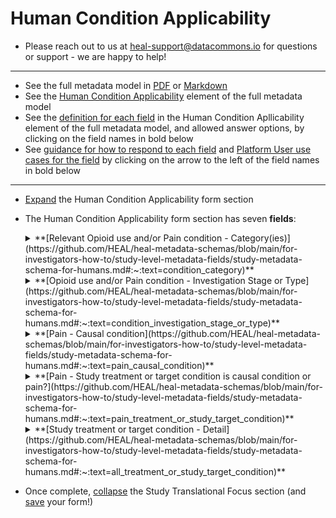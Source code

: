 # Human Condition Applicability


* Please reach out to us at heal-support@datacommons.io for questions or support - we are happy to help!

****

* See the full metadata model in [PDF](https://github.com/HEAL/heal-metadata-schemas/blob/main/for-investigators-how-to/study-level-metadata-fields/study-metadata-schema-for-humans.pdf) or [Markdown](https://github.com/HEAL/heal-metadata-schemas/blob/main/for-investigators-how-to/study-level-metadata-fields/study-metadata-schema-for-humans.md)
* See the [Human Condition Applicability](https://github.com/HEAL/heal-metadata-schemas/blob/main/for-investigators-how-to/study-level-metadata-fields/study-metadata-schema-for-humans.md#:~:text=human_condition_applicability) element of the full metadata model 
* See the <u>definition for each field</u> in the Human Condition Apllicability element of the full metadata model, and allowed answer options, by clicking on the field names in bold below 
* See <u>guidance for how to respond to each field</u> and <u>Platform User use cases for the field</u> by clicking on the arrow to the left of the field names in bold below

****

* [Expand](expand-or-collapse-cedar-form-section.md) the Human Condition Applicability form section
* The Human Condition Applicability form section has seven **fields**:
    
    <details><summary>**[Relevant Opioid use and/or Pain condition - Category(ies)](https://github.com/HEAL/heal-metadata-schemas/blob/main/for-investigators-how-to/study-level-metadata-fields/study-metadata-schema-for-humans.md#:~:text=condition_category)**</summary><blockquote>
    
    <details><summary>**How to answer**</summary><blockquote>
        This field allows selection of a multiple answers from a limited set of possible answers. See the [definition of this field](https://github.com/HEAL/heal-metadata-schemas/blob/main/for-investigators-how-to/study-level-metadata-fields/study-metadata-schema-for-humans.md#:~:text=condition_category) in the full metadata model for a list of all allowed answer values. Please select all that apply. <u>Please consider:</u> For the majority of HEAL researcher whether conducting a basic science study, clinical trial, implementation or epidemiologic study, the study will pertain somehow to understanding more about a **human pain or opioid related condition** and/or treatments, interventions, or solutions addressing a **human pain or opioid related condition**. Which human pain or opioid related condition(s) does your study contribute to understanding? Examples include: e.g. If I am doing a pragmatic clinical trial to treat fibromyalgia pain with a combination of physical therapy and electrophysiotherapy, I would likely select "Pain", "Pain, chronic", and "Pain, resulting from chronic illness" here; If I am doing a basic biochemistry study to understand the mechanism of binding of fentanyl to opioid receptors in the brain and signaling systems triggered as a result of this binding, I might choose "Opioid overdose" and/or "Opioid use and opioid use disorder"  
    </blockquote></details>
    <details><summary>**How this field will be used**</summary><blockquote>
        The values from this field will likely be available as an "Advanced Search" filter on the HEAL Platform Discovery page, and will allow Platform users to quickly filter down to the broad type of study, study data, or study-generated knowledge in which they are most interested. **Examples include:** 
        <ul>
        <li> I'm a pre-K/K school teacher and I know that the community around my school has high rates of OUD - I wonder if some of the behavioral issues my students have can be attributed to affects of in utero exposure to opioids and if so, how I can recognize these exposure impacts and potentially provide support and intervention to my students and their parents (filter on **"Opioid exposure"**)  
        </li>
        <li>  I'm a family member of or case manager for a person taking medication for chronic OUD who is also at high risk of relapse and I want to identify appropriate OUD treatment(s), and learn about geographic and other factors that may impact my family member or client's ability to access these treatments (filter on **"Opioid use and opioid use disorder, relapse"**, **"Opioid use and opioid use disorder, chronic"**)
        </li>
        <li> I'm a clinician treating OUD patients and I notice that there's a high rate of relapse among my patients - I want to see if there's any research on risk factors for relapse, or on preventive or therapeutic interventions that specifically target relapse of OUD (filter on **"Opioid use and opioid use disorder, relapse"**)
        </li>
        <li> I'm a patient scheduled for surgery, and my doctor has told me I'll need to take opioids for acute post-surgical pain - I don't want to take opioids because I'm worried about becoming addicted to opioids, or in the case of someone with a history of OUD, triggering a relapse and I want to see if there's any research on non-drug, or non-opioid drug treatments to address acute post-surgical pain (filter on **"Pain, acute"**, **"Pain, resulting from surgery"**)
        </li>
        </ul>
    </blockquote></details>    
    </blockquote></details>
    
    
    <details><summary>**[Opioid use and/or Pain condition - Investigation Stage or Type](https://github.com/HEAL/heal-metadata-schemas/blob/main/for-investigators-how-to/study-level-metadata-fields/study-metadata-schema-for-humans.md#:~:text=condition_investigation_stage_or_type)**</summary><blockquote>
    
    <details><summary>**How to answer**</summary><blockquote>
        This field allows selection of a multiple answers from a limited set of possible answers. See the [definition of this field](https://github.com/HEAL/heal-metadata-schemas/blob/main/for-investigators-how-to/study-level-metadata-fields/study-metadata-schema-for-humans.md#:~:text=condition_investigation_stage_or_type) in the full metadata model for a list of all allowed answer values. Please select all that apply. Examples of studies that would select each of these options:
        <ul> 
        <li> **Incidence of condition:** A national survey asking about pain experience; A study using admin data/healthcare claims/fire department ambulance run data to estimate incidence of opioid overdose per county in IL       
        </li>
        <li> **Risk (or differential risk) of condition:** A study looking for biomarkers of people at higher risk of becoming dependent on opioids following short term use for acute post surgical pain; A study looking at differential risk by strata of sociodemographic factors for development of a pain-related condition like end stage renal disease or fibromyalgia 
        </li>
        <li> **Mechanism of condition:** A study using a natural experiment set up to investigate whether/which biological or social/environmental factors may explain differential risk of developing a pain related condition like end stage renal disease or fibromyalgia across strata of sociodemographic factors,  
        </li>
        <li> **Impact of condition:** A study investigating the impact of OUD on an individual's likelihood of completing a degree, getting a job, starting or maintaining stable family or romantic relationships, housing status; A study investigating the impact of a high community OUD rate on community crime levels, community economic stability, community social cohesiveness   
        </li>
        <li> **Public attitudes towards or perception of a condition:** A national survey asking about whether people would feel good about employing someone with OUD, have that person as a friend, having that person marry into the family, using public funding to provide them with long term medical and social support treatment; A study testing efficacy of a community-based communications and education campaign to increase rate at which persons in the community with a history of OUD are able to obtain employment    
        </li>
        <li> **Treatment of a condition:** A study investigating whether providing housing and job training support to people leaving jail on an opioid use or possession charge prevents relapse of OUD or further involvement in the criminal justice system; A phase 3 clinical trial study investigating the efficacy of a novel non-opioid drug to treat chronic pain; A study investigating whether a novel implanted device to provide long-term and slow release of an established MAT drug for OUD can prevent OUD relapse    
        </li>
        </ul>   
    </blockquote></details>
    <details><summary>**How this field will be used**</summary><blockquote>
        The values from this field will likely be available as an "Advanced Search" filter on the HEAL Platform Discovery page, and will allow Platform users to quickly filter down to the broad type of study, study data, or study-generated knowledge in which they are most interested. **Examples include:** 
        <ul>
        <li> I'm a pre-K/K school teacher and I know that the community around my school has high rates of OUD - I wonder if it's possible that some of the behavioral issues my students have may be attributed to effects of in utero exposure to opioids (filter on **"Impact of condition"**) and if so, how I can recognize these exposure impacts, potentially provide support and intervention to my students and their parents (filter on **"Treatment of condition"**), but also learn about how/how much stigma related to opioid use should weigh into the decision to offer help as offering help may expose them to further stigma-related harm (filter on **"Public attitudes towards or perception of a condition"**)  
        </li>
        <li> I'm a clinician treating OUD patients and I notice that there's a high rate of relapse among my patients - I want to see if there's any research on risk factors for relapse (filter on **"Risk for condition"**, **"Differential risk for condition"**), or on preventive or therapeutic interventions that specifically target relapse of OUD (filter on **"Treatment of condition"**)
        </li>
        <li> I'm a patient scheduled for surgery, and my doctor has told me I'll need to take opioids for acute post-surgical pain - I don't want to take opioids because I'm worried about becoming addicted to opioids, or in the case of someone with a history of OUD, triggering a relapse, and I want to see if there's any research on whether there are any clear risk factors for these bad outcomes that I may or may not have (filter on **"Risk for condition"**, **"Differential risk for condition"**) and/or what the rate of these bad outcomes is in the general population or populations with any known risk factors (filter on **"Incidence of condition"**, **"Differential risk for condition"**)  
        </li>
        </ul>
    </blockquote></details>    
    </blockquote></details>

    

    <details><summary>**[Pain - Causal condition](https://github.com/HEAL/heal-metadata-schemas/blob/main/for-investigators-how-to/study-level-metadata-fields/study-metadata-schema-for-humans.md#:~:text=pain_causal_condition)**</summary><blockquote>
    
    <details><summary>**How to answer**</summary><blockquote>
        <mark>This field only applies to your study if you selected "Pain" and/or a modifier of "Pain" (e.g. "Pain, chronic") for the Relevant Opioid use and/or Pain condition - Category(ies) field in this form section (above)</mark>. This field allows selection of a multiple answers from a limited set of possible answers. Please select all that apply. This field is an [array field](complete-cedar-array-field.md). The controlled vocabulary/pick-list used for this field is the <u>NLM MeSH</u> (National Library of Medicine Medical Subject Headings – see the tree view of this vocabulary [here](https://meshb.nlm.nih.gov/treeView)), which is a wide-ranging set of terms inclusive of many health-related term categories including, but not limited to, **Diseases/Health Conditions** (these are the terms that we generally expect folks to make use of for this field). <u>When you first click into this field, you may see some "odd" looking values</u> that belong to a category of the NLM MeSH that does not apply well to this field.  If you <u>start typing in the health condition you are looking for </u> (e.g. start typing in the first letters of the health condition "fibromyalgia"), the drop down list will populate with items that start with the typed in letters and you should be able to find your condition of interest. <u>Please consider:</u> If your study is studying a human **pain** condition or a treatment, intervention, or solution for a human **pain** condition, is there a source/causal condition(s) for the pain condition your study is focusing on? If yes, please indicate the causal condition(s) here. E.g. A study investigating mechanism of or risk for disabling chronic pain in fibromyalgia patients would select the condition "fibromyalgia"; A study measuring incidence and intensity of pain following back surgery would select "surgery" and/or "failed back surgery syndrome". NLM MeSH allows you to be quite general (e.g. "chronic disease", "multiple chronic conditions") and/or quite specific (e.g. "end stage liver disease", "osteoarthritis, knee"). Please feel free to add as many terms as apply to add as much color on both ends of the specificity spectrum as makes sense for your study. 
    </blockquote></details>
    <details><summary>**How this field will be used**</summary><blockquote>
        The values from this field will likely be available either as 1) an "Advanced Search" filter on the HEAL Platform Discovery page (depending on the range of answers across HEAL studies we get for this field, a simple filter may not be useful if the list is too long; we may be able to implement an auto-complete feature that would make a long filter list tenable and retain utility), to will allow Platform users to quickly filter down to the broad type of study, study data, or study-generated knowledge in which they are most interested, and/or as 2) accessible to free text search and discovery tools that leverage elastic and semantic search to make it possible for Platform users to find your study based on the exact term you selected, or a close/related match to that term. **Examples include:** 
        <ul>
        <li> I'm a clinician who treats fibromyalgia patients and want to find research/data that may point to better ways to better address fibromyalgia-associated pain, especially with the goal of increasing the functional status of my patients (filter on, or free text search for, **"fibromyalgia"**)  
        </li>
        <li> I'm a patient with end stage renal disease and a lot of associated pain - I want to see what research is going on to develop treatments for pain in ESRD patients (filter on, or free text search for, **"end stage renal disease"** or **"chronic kidney failure"**) 
        </li>
        </ul>
    </blockquote></details>    
    </blockquote></details>

    <details><summary>**[Pain - Study treatment or target condition is causal condition or pain?](https://github.com/HEAL/heal-metadata-schemas/blob/main/for-investigators-how-to/study-level-metadata-fields/study-metadata-schema-for-humans.md#:~:text=pain_treatment_or_study_target_condition)**</summary><blockquote>
    
    <details><summary>**How to answer**</summary><blockquote>
        <mark>This field only applies to your study if you selected "Pain" and/or a modifier of "Pain" (e.g. "Pain, chronic") for the Relevant Opioid use and/or Pain condition - Category(ies) field in this form section (above) AND you selected a causal condition of pain in the Pain - Causal Condition field in this form section (above)</mark>. This field allows selection of a multiple answers from a limited set of possible answers. Please select all that apply. See the [definition of this field](https://github.com/HEAL/heal-metadata-schemas/blob/main/for-investigators-how-to/study-level-metadata-fields/study-metadata-schema-for-humans.md#:~:text=pain_treatment_or_study_target_condition) in the full metadata model for a list of all allowed answer values. Please select all that apply. <u>Please consider:</u> If the pain condition your study focuses on has a causal condition, does your study focus on 1) the causal condition or treatment of the causal condition (select "Causal condition"), or 2) on the resulting pain/pain condition or treatment of the resulting pain/pain condition (select "Pain"). Examples of studies that would select each of these options:
        <ul> 
        <li> **Causal condition:** A study testing efficacy of a fibromyalgia disease-modifying treatment agent/mechanism to induce or maintain disease remission as measured by several disease activitiy/severity markers, one of which is pain; A study investigating the impact of sleep deficit on risk of types of work related injuries often associated with development of chronic pain          
        </li>
        <li> **Pain:** A study testing efficacy of a novel, non-opioid analgesic drug to treat pain associated with fibromylagia flares, or to prevent development of fibromyalgia-associated chronic pain when used to treat pain early in the fibromyalgia disease course; A study investigating the impact of sleep deficit on risk of developing chronic pain following a work related injury often associated with development of chronic pain 
        </li>
        </ul>    
    </blockquote></details>
    <details><summary>**How this field will be used**</summary><blockquote>
        The values from this field will likely be available as an "Advanced Search" filter on the HEAL Platform Discovery page and will allow Platform users to quickly filter down to the broad type of study, study data, or study-generated knowledge in which they are most interested. **Examples include:** 
        <ul>
        <li> I'm a clinician who treats fibromyalgia patients and want to find research/data that may point to better ways to better address fibromyalgia-associated pain (filter on **"Pain"**) AND better ways to address/treat the underlying disease to make development of fibromyalgia-associated pain less likely or severe (filter on **"Causal condition"**)  
        </li>
        <li> I'm a patient with end stage renal disease and a lot of associated pain - I want to see what research is going on to develop treatments for pain in ESRD patients (filter on **"Pain"**) 
        </li>
        </ul>
    </blockquote></details>    
    </blockquote></details>

    <details><summary>**[Study treatment or target condition - Detail](https://github.com/HEAL/heal-metadata-schemas/blob/main/for-investigators-how-to/study-level-metadata-fields/study-metadata-schema-for-humans.md#:~:text=all_treatment_or_study_target_condition)**</summary><blockquote>
    
    <details><summary>**How to answer**</summary><blockquote>
        This field allows selection of a multiple answers from a limited set of possible answers. Please select all that apply. This field is an [array field](complete-cedar-array-field.md). The controlled vocabulary/pick-list used for this field is the <u>NLM MeSH</u> (National Library of Medicine Medical Subject Headings – see the tree view of this vocabulary [here](https://meshb.nlm.nih.gov/treeView)), which is a wide-ranging set of terms inclusive of many health-related term categories including, but not limited to, **Diseases/Health Conditions** (these are the terms that we generally expect folks to make use of for this field). <u>When you first click into this field, you may see some "odd" looking values</u> that belong to a category of the NLM MeSH that does not apply well to this field.  If you <u>start typing in the health condition you are looking for </u> (e.g. start typing in the first letters of the health condition "fibromyalgia"), the drop down list will populate with items that start with the typed in letters and you should be able to find your condition of interest. <u>Please consider:</u> Considering the study in a translational context, to humans with which detailed type of opioid use or pain conditions are the study results intended to apply? Each HEAL study will be doing work that is relevant to a human opioid and/or pain condition; You indicated the broad category of condition(s) the study is focusing on or relevant to above. Here, please indicate the study focus condition(s) in detail. E.g. A study investigating mechanism of or risk for disabling chronic pain in fibromyalgia patients would select the target/focus condition "pain" and/or "chronic pain"; A study measuring incidence and intensity of pain following back surgery would select "surgery" and/or "failed back surgery syndrome". NLM MeSH allows you to be quite general (e.g. "chronic disease", "multiple chronic conditions") and/or quite specific (e.g. "end stage liver disease", "osteoarthritis, knee"). Please feel free to add as many terms as apply to add as much color on both ends of the specificity spectrum as makes sense for your study. 
    </blockquote></details>
    <details><summary>**How this field will be used**</summary><blockquote>
        The values from this field will likely be available either as 1) an "Advanced Search" filter on the HEAL Platform Discovery page (depending on the range of answers across HEAL studies we get for this field, a simple filter may not be useful if the list is too long; we may be able to implement an auto-complete feature that would make a long filter list tenable and retain utility), to will allow Platform users to quickly filter down to the broad type of study, study data, or study-generated knowledge in which they are most interested, and/or as 2) accessible to free text search and discovery tools that leverage elastic and semantic search to make it possible for Platform users to find your study based on the exact term you selected, or a close/related match to that term. **Examples include:** 
        <ul>
        <li> I'm a clinician who treats fibromyalgia patients and want to find research/data that may point to ways to better address fibromyalgia-associated pain, especially with the goal of increasing the functional status of my patients (filter on **causal condition:** "fibromyalgia"; **target condition:** "pain", "chronic pain"; **outcome condition:** "physical function")  
        </li>
        <li> I'm a clinician who treats fibromyalgia patients and want to find research/data that may point to ways to better address/treat the underlying disease to make development of fibromyalgia-associated pain less likely or severe (filter on **causal condition:** "fibromyalgia"; **target condition:** "fibromyalgia"; **outcome condition:** "pain", "chronic pain")  
        </li>
        <li> I'm a patient with end stage renal disease and a lot of associated pain - I want to see what research is going on to develop treatments for pain in ESRD patients, to reduce pain and pain-associated sleep deprivation (filter on **causal condition:** "end stage renal disease"; **target condition:** "pain", "chronic pain"; **outcome condition:**"pain", "chronic pain", "sleep deprivation")
        </li>
        <li> I'm a mayor of a town with crisis rates of deaths from opioid overdose and I want to look for interventions that will reduce these immediate catastrophic harms in my town as soon as possible (filter on **causal condition:** Not applicable (non-pain condition focus); **target condition:** "opiate overdose"; **outcome condition:**"death")
        </li>
        </ul>
    </blockquote></details>    
    </blockquote></details>




    


* Once complete, [collapse](expand-or-collapse-cedar-form-section.md) the Study Translational Focus section (and [save](save-cedar-form.md) your form!)
    

        